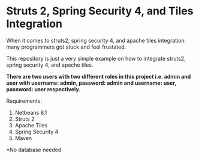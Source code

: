 # Struts 2, Spring Security 4, and Tiles Integration

When it comes to struts2, spring security 4, and apache tiles integration many programmers got stuck and feel frustated.

This repository is just a very simple example on how to integrate struts2, spring security 4, and apache tiles.

<b> There are two users with two different roles in this project i.e. admin and user with username: admin, password: admin and username: user, password: user respectively. </b>

Requirements:
1. Netbeans 8.1
2. Struts 2
3. Apache Tiles
4. Spring Security 4
5. Maven

*No database needed
